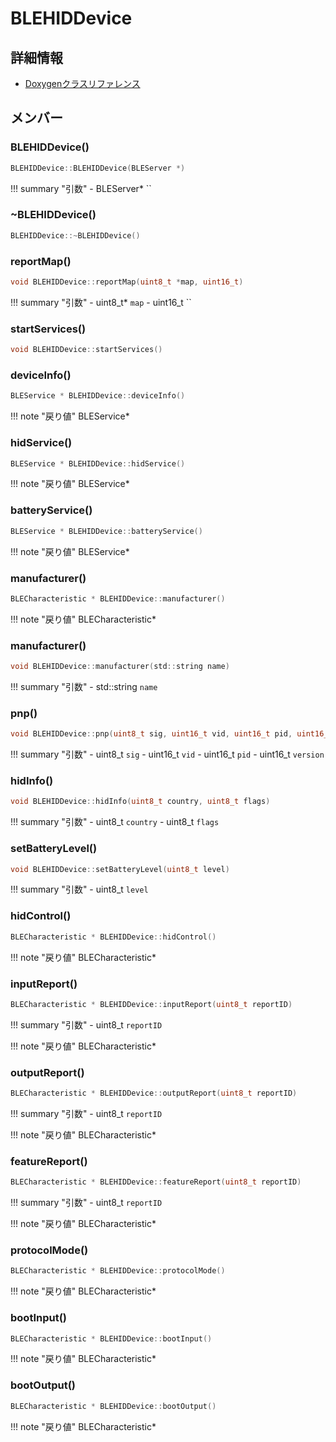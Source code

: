 # BLEHIDDevice



## 詳細情報

- [Doxygenクラスリファレンス](https://lang-ship.com/reference/ESP32/1.0.2/class_b_l_e_h_i_d_device.html)

## メンバー

### BLEHIDDevice()



```c
BLEHIDDevice::BLEHIDDevice(BLEServer *)
```

!!! summary "引数"
	- BLEServer* `` 



### ~BLEHIDDevice()



```c
BLEHIDDevice::~BLEHIDDevice()
```



### reportMap()



```c
void BLEHIDDevice::reportMap(uint8_t *map, uint16_t)
```

!!! summary "引数"
	- uint8_t* `map` 
	- uint16_t `` 



### startServices()



```c
void BLEHIDDevice::startServices()
```



### deviceInfo()



```c
BLEService * BLEHIDDevice::deviceInfo()
```

!!! note "戻り値"
	BLEService*



### hidService()



```c
BLEService * BLEHIDDevice::hidService()
```

!!! note "戻り値"
	BLEService*



### batteryService()



```c
BLEService * BLEHIDDevice::batteryService()
```

!!! note "戻り値"
	BLEService*



### manufacturer()



```c
BLECharacteristic * BLEHIDDevice::manufacturer()
```

!!! note "戻り値"
	BLECharacteristic*



### manufacturer()



```c
void BLEHIDDevice::manufacturer(std::string name)
```

!!! summary "引数"
	- std::string `name` 



### pnp()



```c
void BLEHIDDevice::pnp(uint8_t sig, uint16_t vid, uint16_t pid, uint16_t version)
```

!!! summary "引数"
	- uint8_t `sig` 
	- uint16_t `vid` 
	- uint16_t `pid` 
	- uint16_t `version` 



### hidInfo()



```c
void BLEHIDDevice::hidInfo(uint8_t country, uint8_t flags)
```

!!! summary "引数"
	- uint8_t `country` 
	- uint8_t `flags` 



### setBatteryLevel()



```c
void BLEHIDDevice::setBatteryLevel(uint8_t level)
```

!!! summary "引数"
	- uint8_t `level` 



### hidControl()



```c
BLECharacteristic * BLEHIDDevice::hidControl()
```

!!! note "戻り値"
	BLECharacteristic*



### inputReport()



```c
BLECharacteristic * BLEHIDDevice::inputReport(uint8_t reportID)
```

!!! summary "引数"
	- uint8_t `reportID` 

!!! note "戻り値"
	BLECharacteristic*



### outputReport()



```c
BLECharacteristic * BLEHIDDevice::outputReport(uint8_t reportID)
```

!!! summary "引数"
	- uint8_t `reportID` 

!!! note "戻り値"
	BLECharacteristic*



### featureReport()



```c
BLECharacteristic * BLEHIDDevice::featureReport(uint8_t reportID)
```

!!! summary "引数"
	- uint8_t `reportID` 

!!! note "戻り値"
	BLECharacteristic*



### protocolMode()



```c
BLECharacteristic * BLEHIDDevice::protocolMode()
```

!!! note "戻り値"
	BLECharacteristic*



### bootInput()



```c
BLECharacteristic * BLEHIDDevice::bootInput()
```

!!! note "戻り値"
	BLECharacteristic*



### bootOutput()



```c
BLECharacteristic * BLEHIDDevice::bootOutput()
```

!!! note "戻り値"
	BLECharacteristic*



